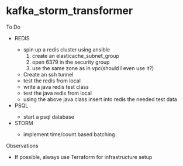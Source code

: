 # kafka_storm_transformer
To Do
<ul>
<li>REDIS</li>
<ul>
  <li>spin up a redis cluster using ansible
	  <ol>
      <li> create an elasticache_subnet_group</li>
	    <li> open 6379 in the security group</li>
      <li> use the same zone as in vpc(should I even use it?)</li>
    </ol>
  </li>
  <li>Create an ssh tunnel</li>
  <li>test the redis from local</li>
  <li>write a java redis test class</li>
  <li>test the java redis from local</li>
  <li>using the above java class insert into redis the needed test data</li>
</ul>
<li>PSQL</li>
<ul>
  <li>start a psql database</li>
</ul>
<li>STORM</li>
  <ul>
    <li>implement time/count based batching</li>
  </ul>
</ul>

Observations
<ul>
	<li>If possible, always use Terraform for infrastructure setup</li>
</ul>
